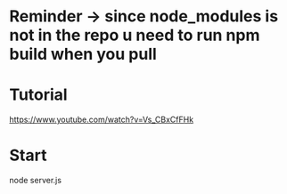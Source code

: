 # Reminder -> since node_modules is not in the repo u need to run npm build when you pull

# Tutorial

https://www.youtube.com/watch?v=Vs_CBxCfFHk

# Start

node server.js
